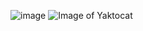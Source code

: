 ![image](https://user-images.githubusercontent.com/86859333/170720548-f4409e28-0551-4c84-8f79-4915d1ccb150.png)
![Image of Yaktocat](https://octodex.github.com/images/yaktocat.png)
